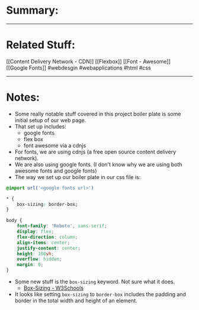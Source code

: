 # Summary:
---
# Related Stuff:
[[Content Delivery Network - CDN]]
[[Flexbox]]
[[Font - Awesome]]
[[Google Fonts]]
#webdesgin 
#webapplications 
#html 
#css 

---
# Notes:
- Some really notable stuff covered in this project boiler plate is some initial setup of our web page.
- That set up includes:
	- google fonts
	- flex box
	- font awesome via a cdnjs
- For fonts, we are using cdnjs (a free open source content delivery network).
- We are also using google fonts. (I don't know why we are using both awesome fonts and google fonts)
- The way we set up our boiler plate in our css file is:
```css
@import url('<google fonts url>')

* {
	box-sizing: border-box;
}

body {
	font-family: 'Roboto', sans-serif;
	display: flex;
	flex-direction: column;
	align-items: center;
	justify-content: center;
	height: 100vh;
	overflow: hidden;
	margin: 0;
}
```
- Some new stuff is the `box-sizing` keyword. Not sure what it does. 
	- [Box-Sizing - W3Schools](https://www.w3schools.com/csS/css3_box-sizing.asp)
- It looks like setting `box-sizing` to  `border-box` includes the padding and border in the total width and height of an element.